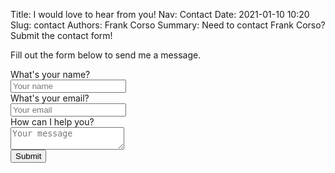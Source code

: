Title: I would love to hear from you!
Nav: Contact
Date: 2021-01-10 10:20
Slug: contact
Authors: Frank Corso
Summary: Need to contact Frank Corso? Submit the contact form!

Fill out the form below to send me a message.

<form action="https://formspree.io/f/xbjvbgly" method="POST" data-dynamic-form="true">
  <div class="field">
    <label class="label">What's your name?</label>
    <div class="control">
      <input class="input" type="text" placeholder="Your name" name="name" required>
    </div>
  </div>

  <div class="field">
    <label class="label">What's your email?</label>
    <div class="control">
      <input class="input" type="email" placeholder="Your email" name="email" required>
    </div>
  </div>

  <div class="field">
    <label class="label">How can I help you?</label>
    <div class="control">
      <textarea class="textarea" placeholder="Your message" name="message" required></textarea>
    </div>
  </div>

  <div class="field">
    <div class="control">
      <button class="button is-link" type="submit">Submit</button>
    </div>
    <p class="form-error help is-danger"></p>
  </div>
</form>